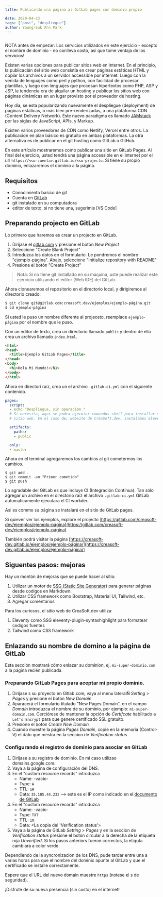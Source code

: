```yaml
---
title: Publicando una página al GitLab pages con dominio propio

date: 2020-04-23
tags: ["post", "despliegue"]
author: Young-Suk Ahn Park
---
```


<img href="/images/posts/gitlab-logo-white-rgb.png" />

NOTA antes de empezar: Los servicios utilizados en este ejercicio - excepto el nombre de dominio - 
no conlleva costo, asi que tome ventaja de los servicios!

Existen varias opciones para publicar sitios web en internet. En el principio, la publicacián del
sitio web consistía en crear páginas estáticas HTML y copiar los archivos a un servidor 
accessible por internet.  Luego con la venida de lenguajes como perl y python, con facilidad de 
procesar plantillas, y luego con lenguajes que procesan hipertextos como PHP, ASP y JSP, la
tendencia era de alquilar un hosting y publicar los sitios web con páginas dinámicas en un lugar 
provisto por el proveedor de hosting.

Hoy día, se esta popularizando nuevamente el despliegue (deployment) de páginas estaticas, o
más bien pre-renderizadas, a una plataforma CDN (Content Delivery Network). Este nuevo 
paradigma es llamado [JAMstack](https://jamstack.org/) por las siglas de JavaScript, APIs, 
y Markup.

Existen varios proveedores de CDN como Netlify, Vercel entre otros. La publicacion en plan básico
es gratuito en ambas plataformas. La otra alternativa es de publicar en el git hosting como
GitLab o GitHub.  

En este artículo mostraremos como publicar una sitio en GitLab Pages.
Al final del ejercicio, usted tendrá una página accessible en el internet por el url
`https://<su-cuenta>.gitlab.io/<su-projecto`.  Si tiene su propio dominio, enlazaremos el dominio 
a la página.



## Requisitos
- Conocimiento basico de git
- Cuenta en [GitLab](https://gitlab.com/)
- git instalado en su computadora
- editor de texto, si no tiene una, sugerimis [VS Code]

## Preparando projecto en GitLab
Lo primero que haremos es crear un projecto en GitLab.

1. Diríjase el [gitlab.com](gitlab.com) y presione el botón *New Project* 
2. Seleccione "Create Blank Project"
3. Introduzca los datos en el formulario. Le pondremos el nombre "ejemplo-página". Abajo, seleccione "Initialize repository with README"
4. Presione el botón "Create Project"

> Nota: Si no tiene git installado en su maquina, uste puede realizar este ejercicio utilizando 
> el editor (Web IDE) del GitLab. 

Ahora clonearemos el repositorio en el directorio local, y dirigiremos al directorio creado:
```bash
$ git clone git@gitlab.com:creasoft.dev/ejemplos/ejemplo-página.git
$ cd ejemplo-página
```
Si usted le puso un nombre diferente al projeceto, reemplace `ejemplo-página` por el nombre que le puso.

Con un editor de texto, crea un directorio llamado `public` y dentro de ella crea un archivo 
llamado `index.html`.

```html
<html>
<head>
  <title>Ejemplo GitLab Pages</title>
</head>
<body>
  <h1>Hola Mi Mundo!</h1>
</body>
</html>
```

Ahora en directori raíz, crea un el archivo `.gitlab-ci.yml` con el siguiente contenido.
```yaml
pages:
  script:
  - echo "Despliegue, sin operacion."
  # Si necesita, aqui se podra ejecutar comandos shell para installar su
  # sitio web. En el caso de; website de CreaSoft.dev, instalamos eleventy. 

  artifacts:
    paths:
    - public

  only:
  - master
```

Ahora en el terminal agregaremos los cambios al git cometermos los cambios.
```
$ git add .
$ git commit -am "Primer cometido"
$ git push
```

Lo agradable del GitLab es que incluye CI (Integración Contínua). Tan sólo agregar un archivo en 
el directorio raíz el archivo `.gitlab-ci.yml` GitLab automaticamente ejecutara el CI workder.

Asi es commo su página se instalará en el sitio de GitLab pages.

Si quiever ver los ejemplos, explore el projecto
[https://gitlab.com/creasoft-dev/ejemplos/ejemplo-página](https://gitlab.com/creasoft-dev/ejemplos/ejemplo-página)

También podrá visitar la página [https://creasoft-dev.gitlab.io/ejemplos/ejemplo-página/](https://creasoft-dev.gitlab.io/ejemplos/ejemplo-página/)

## Siguentes pasos: mejoras
Hay un montón de mejoras que se puede hacer al sitio:
1. Utilizar un motor de [SSG (Static Site Generator)](https://www.staticgen.com/) para generar páginas desde codigos en Markdown. 
2. Utilizar CSS framework como Bootstrap, Material UI, Tailwind, etc. 
3. Agregar comentarios

Para los curiosos, el sitio web de CreaSoft.dev utiliza:
1. Eleventy como SSG
     eleventy-plugin-syntaxhighlight para formatear codigos fuentes
2. Tailwind como CSS framework

## Enlazando su nombre de domino a la página de GitLab
Esta sección mostrará cómo enlazar su dominion, ej. `mi-super-dominio.com` a la página recién publicada.

### Preparando GitLab Pages para aceptar mi propio dominio.
1. Diríjase s su proyecto en Gitlab.com, vaya al menu lateralÑ *Setting* > *Pages* y presione el botón *New Domain*
2. Aparacerá el formulario titulado "New Pages Domain", en el campo *Domain* introduzca el nombre de su dominio, por ejemplo: `mi-super-domain.com`. Cerciórese de mantener la opción de *Certifcate*  habilitado a `Let's Encrypt` para que genere certificado SSL gratuito.
3. Presione el botón *Create New Domain*
4. Cuando muestre la página *Pages Domain*, copie en la memoria (Control-V) el dato que mestra en la seccion de *Verification status*

### Configurando el registro de dominio para asociar en GitLab
1. Diríjase a su registro de dominio. En mi caso utilizao domains.google.com.
2. Vaya a la página de configuración del DNS.
3. En el "custom resource records" introduzca 
    - Name: -vacio-
    - Type: `A`
    - TTL: `1H`
    - Data: `35.185.44.232` --> este es el IP como indicado en el [documento de GitLab](https://docs.gitlab.com/ee/user/project/pages/custom_domains_ssl_tls_certification/index.html#for-both-root-and-subdomains) 
4. En el "custom resource records" introduzca 
    - Name: -vacio-
    - Type: `TXT`
    - TTL: `1m`
    - Data: <La copia del 'Verification status'>
5. Vaya a la página de GitLab *Setting* > *Pages* y en la seccion de *Verification status* presione el botón circular a la derecha de la etiqueta roja *Unverified*. Si los pasos anteriors fueron correctos, la etiquta cambiara a color verde.

Dependiendo de la syncronizacion de los DNS, pude tardar entre una a varias horas para que el 
nombre del dominio apunte al GitLab y que el certificado se installe correctamente.

Espere que el URL del nuevo domain muestre `https` (notese el s de seguridad).

¡Disfrute de su nueva presencia (sin costo) en el internet!
